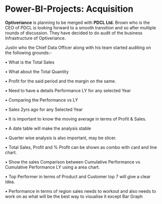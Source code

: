 # Power-BI-Projects: Acquisition

**Optiveriance** is planning to be merged with **PDCL Ltd.** Brown who is the CEO of PDCL is looking forward to a smooth transition and so after multiple rounds of discussion. They have decided to do audit of the business Infrastructure of Optiveriance.

Justin who the Chief Data Officer along with his team started auditing on the following grounds:-

• What is the Total Sales

• What about the Total Quantity

• Profit for the said period and the margin on the same.

• Need to have a details Performance LY for any selected Year

• Comparing the Performance vs LY

• Sales 2yrs ago for any Selected Year

• It is important to know the moving average in terms of Profit & Sales.

• A date table will make the analysis stable

• Quarter wise analysis is also important, may be slicer.

• Total Sales, Profit and % Profit can be shown as combo with card and line chart.

• Show the sales Comparison between Cumulative Performance vs Cumulative Performance LY using a area chart.

• Top Performer in terms of Product and Customer top 7 will give a clear idea.

• Performance in terms of region sales needs to workout and also needs to work on as what will be the best way to visualise it except Bar Graph
